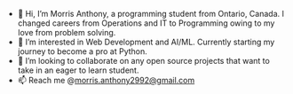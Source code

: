 - 👋 Hi, I’m Morris Anthony, a programming student from Ontario, Canada. I changed careers from Operations and IT to  Programming owing to my love from problem solving.
- 👀 I’m interested in Web Development and AI/ML. Currently starting my journey to become a pro at Python.
- 💞️ I’m looking to collaborate on any open source projects that want to take in an eager to learn student.
- 📫 Reach me @morris.anthony2992@gmail.com


